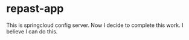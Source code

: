 # repast-app
This is springcloud config server.
Now I decide to complete this work. 
I believe I can do this.
